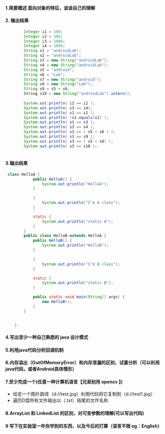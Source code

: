 
#### 1.简要概述 面向对象的特征，谈谈自己的理解
#### 2. 输出结果
```java
        Integer i1 = 100;
        Integer i2 = 100;
        Integer i3 = 1000;
        Integer i4 = 1000;
        String s1 = "androidLab";
        String s2 = "androidLab";
        String s3 = new String("androidLab");
        String s4 = new String("androidLab");
        String s5 = "android";
        String s6 = "Lab";
        String s7 = new String("android");
        String s8 = new String("Lab");
        String s9 = s5 + s6;
        String s10 = new String("androidLab").intern();
        
        System.out.println( i1 == i2 );
        System.out.println( i3 == i4);
        System.out.println( s1 == s2 );
        System.out.println( !s1.equals(s2) );
        System.out.println( s1 == s3 );
        System.out.println( s3 == s4 );
        System.out.println( s1 == ( s5 + s6 ) );
        System.out.println( s1 == s9 );
        System.out.println( s3 == ( s5 + s8) );
        System.out.println( s3 == s10 );
        
```
#### 3.输出结果
```java
 class HelloA {
            public HelloA() {
                System.out.println("HelloA");
            }

            {
                System.out.println("I'm A class");
            }

            static {
                System.out.println("static A");
            }
        }
        public class HelloB extends HelloA {
            public HelloB() {
                System.out.println("HelloB");
            }

            {
                System.out.println("I'm B class");
            }

            static {
                System.out.println("static B");
            }

            public static void main(String[] args) {
                new HelloB();
            }
        }


    }
```
#### 4.写出至少一种自己熟悉的 java 设计模式
#### 5.利用java代码分析回调机制
#### 6.内存溢出（OutOfMemoryError）和内存泄漏的区别，试着分析（可以利用 java代码，或者Android具体情形）

#### 7.至少完成一个(任意一种计算机语言【兄弟别用 opencv 】)
* 给定一个图片路径（d://test.jpg）利用代码将它复制到（d://test1.jpg）
* 遍历D盘所有文件输出以（.txt）结尾的文件名称
#### 8.ArrayList 和 LinkedList 的区别，对可变参数的理解(可以写出代码)
#### 9 写下在实验室一年你学到的东西，以及今后的打算（语言不限 eg：English）
